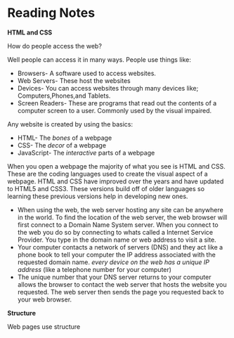 # Reading Notes
**HTML and CSS**

How do people access the web?

Well people can access it in many ways. People use things like:
 - Browsers- A software used to access websites.
 - Web Servers- These host the websites
 - Devices- You can access websites through many devices like; Computers,Phones,and Tablets.
 - Screen Readers- These are programs that read out the contents of a computer screen to a user. Commonly used by the visual impaired.

Any website is created by using the basics:
 - HTML- The *bones* of a webpage
 - CSS- The *decor* of a webpage
 - JavaScript- The *interactive* parts of a webpage

When you open a webpage the majority of what you see is HTML and CSS. These are the coding languages used to create the visual aspect of a webpage.
HTML and CSS have improved over the years and have updated to HTML5 and CSS3. These versions build off of older languages so learning these previous versions help in developing new ones.

 - When using the web, the web server hosting any site can be anywhere in the world. To find the location of the web server, the web browser will first connect to a Domain Name System server. When you connect to the web you do so by connecting to whats called a Internet Service Provider. You type in the domain name or web address to visit a site.
 - Your computer contacts a network of servers (DNS) and they act like a phone book to tell your computer the IP address associated with the requested domain name. *every device on the web has a unique IP address* (like a telephone number for your computer)
 - The unique number that your DNS server returns to your computer allows the browser to contact the web server that hosts the website you requested. The web server then sends the page you requested back to your web browser.

**Structure**

Web pages use structure 